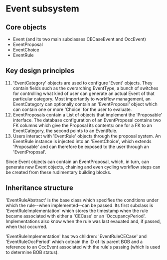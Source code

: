 # Event subsystem

## Core objects
* Event (and its two main subclasses CECaseEvent and OccEvent)
* EventProposal
* EventChoice
* EventRule

## Key design principles
11. 'EventCategory' objects are used to configure 'Event' objects. They contain fields such as the overarching EventType, a bunch of switches for controlling what kind of user can generate an actual Event of that particular category. Most importantly to workflow management, an EventCategory can optionally contain an 'EventProposal' object which can contain one or more 'Choice' for the user to evaluate.
11. EventProposals contain a List of objects that implement the 'Proposable' interface. The database configuration of an EventProposal contains two FK columns which give the Proposal its contents: one for a FK to an EventCategory, the second points to an EventRule.
11. Users interact with 'EventRule' objects through the proposal system. An EventRule instance is injected into an 'EventChoice', which extends 'Proposable' and can therefore be exposed to the user through an 'EventProposal'. 

Since Event objects can contain an EventProposal, which, in turn, can generate new Event objects, chaining and even cycling workflow steps can be created from these rudimentary building blocks.

## Inheritance structure
'EventRuleAbstract' is the base class which specifies the conditions under which the rule--when implemented--can be passed. Its first subclass is 'EventRuleImplementation' which stores the timestamp when the rule became associated with either a 'CECase' or an 'OccupancyPeriod'. Implementations also know when the rule was last evauated and, if passed, when that occurred.

'EventRuleImplementation' has two children: 'EventRuleCECase' and 'EventRuleOccPeriod' which cotnain the ID of its parent BOB and a reference to an OccEvent associated with the rule's passing (which is used to determine BOB status).


